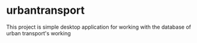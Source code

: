 # urbantransport
This project is simple desktop application for working with the database of urban transport's working
